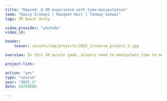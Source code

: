 ```yaml
---
title: "Rewind: A VR experience with time-manipulation"
team: "Daisy Srimayi | Rangeet Hait | Tanmay Sanwal"
tags: VR Quest Unity

video_provider: "youtube"
video_id:

header:
    teaser: /assets/img/projects/2025_1/course_project_2.jpg

overview: In this VR puzzle game, players need to manipulate time to move and reshape scenarios. By rewinding, pausing, or forwarding their motion with the controllers, players must solve challenges and achieve specific goals to progress through the game.<br><br>

project-link:

active: "yes"
type: "course"
year: "2025_1"
date: 20250808

---
```

